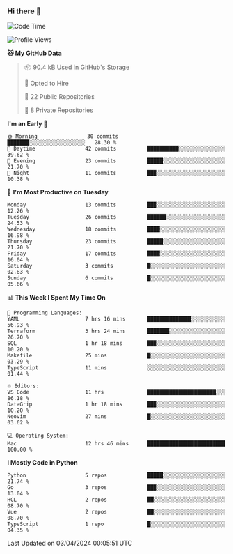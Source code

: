 ### Hi there 👋
<!--![visitors](https://visitor-badge.glitch.me/badge?page_id=d0zingcat)-->
<!--
**d0zingcat/d0zingcat** is a ✨ _special_ ✨ repository because its `README.md` (this file) appears on your GitHub profile.

Here are some ideas to get you started:

- 🔭 I’m currently working on ...
- 🌱 I’m currently learning ...
- 👯 I’m looking to collaborate on ...
- 🤔 I’m looking for help with ...
- 💬 Ask me about ...
- 📫 How to reach me: ...
- 😄 Pronouns: ...
- ⚡ Fun fact: ...
-->
<!--START_SECTION:waka-->
![Code Time](http://img.shields.io/badge/Code%20Time-3%2C435%20hrs%2028%20mins-blue)

![Profile Views](http://img.shields.io/badge/Profile%20Views-0-blue)

**🐱 My GitHub Data** 

> 📦 90.4 kB Used in GitHub's Storage 
 > 
> 💼 Opted to Hire
 > 
> 📜 22 Public Repositories 
 > 
> 🔑 8 Private Repositories 
 > 
**I'm an Early 🐤** 

```text
🌞 Morning                30 commits          ███████░░░░░░░░░░░░░░░░░░   28.30 % 
🌆 Daytime                42 commits          ██████████░░░░░░░░░░░░░░░   39.62 % 
🌃 Evening                23 commits          █████░░░░░░░░░░░░░░░░░░░░   21.70 % 
🌙 Night                  11 commits          ███░░░░░░░░░░░░░░░░░░░░░░   10.38 % 
```
📅 **I'm Most Productive on Tuesday** 

```text
Monday                   13 commits          ███░░░░░░░░░░░░░░░░░░░░░░   12.26 % 
Tuesday                  26 commits          ██████░░░░░░░░░░░░░░░░░░░   24.53 % 
Wednesday                18 commits          ████░░░░░░░░░░░░░░░░░░░░░   16.98 % 
Thursday                 23 commits          █████░░░░░░░░░░░░░░░░░░░░   21.70 % 
Friday                   17 commits          ████░░░░░░░░░░░░░░░░░░░░░   16.04 % 
Saturday                 3 commits           █░░░░░░░░░░░░░░░░░░░░░░░░   02.83 % 
Sunday                   6 commits           █░░░░░░░░░░░░░░░░░░░░░░░░   05.66 % 
```


📊 **This Week I Spent My Time On** 

```text
💬 Programming Languages: 
YAML                     7 hrs 16 mins       ██████████████░░░░░░░░░░░   56.93 % 
Terraform                3 hrs 24 mins       ███████░░░░░░░░░░░░░░░░░░   26.70 % 
SQL                      1 hr 18 mins        ███░░░░░░░░░░░░░░░░░░░░░░   10.20 % 
Makefile                 25 mins             █░░░░░░░░░░░░░░░░░░░░░░░░   03.29 % 
TypeScript               11 mins             ░░░░░░░░░░░░░░░░░░░░░░░░░   01.44 % 

🔥 Editors: 
VS Code                  11 hrs              ██████████████████████░░░   86.18 % 
DataGrip                 1 hr 18 mins        ███░░░░░░░░░░░░░░░░░░░░░░   10.20 % 
Neovim                   27 mins             █░░░░░░░░░░░░░░░░░░░░░░░░   03.62 % 

💻 Operating System: 
Mac                      12 hrs 46 mins      █████████████████████████   100.00 % 
```

**I Mostly Code in Python** 

```text
Python                   5 repos             █████░░░░░░░░░░░░░░░░░░░░   21.74 % 
Go                       3 repos             ███░░░░░░░░░░░░░░░░░░░░░░   13.04 % 
HCL                      2 repos             ██░░░░░░░░░░░░░░░░░░░░░░░   08.70 % 
Vue                      2 repos             ██░░░░░░░░░░░░░░░░░░░░░░░   08.70 % 
TypeScript               1 repo              █░░░░░░░░░░░░░░░░░░░░░░░░   04.35 % 
```




 Last Updated on 03/04/2024 00:05:51 UTC
<!--END_SECTION:waka-->

